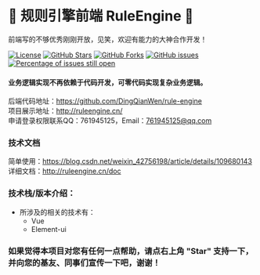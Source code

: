 # 📌 规则引擎前端 RuleEngine 📌

前端写的不够优秀刚刚开放，见笑，欢迎有能力的大神合作开发！

[![License](https://img.shields.io/badge/license-Apache%202-4EB1BA.svg)](https://www.apache.org/licenses/LICENSE-2.0.html)
[![GitHub Stars](https://img.shields.io/github/stars/DingQianWen/rule-engine-front)](https://github.com/DingQianWen/rule-engine-front/stargazers)
[![GitHub Forks](https://img.shields.io/github/forks/DingQianWen/rule-engine-front)](https://github.com/DingQianWen/rule-engine-front/fork)
[![GitHub issues](https://img.shields.io/github/issues/DingQianWen/rule-engine.svg)](https://github.com/DingQianWen/rule-engine-front/issues)
[![Percentage of issues still open](http://isitmaintained.com/badge/open/DingQianWen/rule-engine-front.svg)](https://github.com/DingQianWen/rule-engine-front/issues "Percentage of issues still open")

#### 业务逻辑实现不再依赖于代码开发，可零代码实现复杂业务逻辑。

后端代码地址：https://github.com/DingQianWen/rule-engine  
项目展示地址：http://ruleengine.cn/   
申请登录权限联系QQ：761945125，Email：761945125@qq.com

### 技术文档
简单使用：https://blog.csdn.net/weixin_42756198/article/details/109680143  
详细文档：http://ruleengine.cn/doc

### 技术栈/版本介绍：
- 所涉及的相关的技术有：
    - Vue 
    - Element-ui

### 如果觉得本项目对您有任何一点帮助，请点右上角 "Star" 支持一下， 并向您的基友、同事们宣传一下吧，谢谢！
